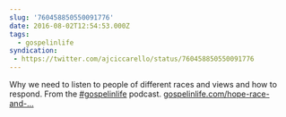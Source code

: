 ```yaml
---
slug: '760458850550091776'
date: 2016-08-02T12:54:53.000Z
tags:
  - gospelinlife
syndication:
 - https://twitter.com/ajciccarello/status/760458850550091776
---
```


Why we need to listen to people of different races and views and how to respond. From the [#gospelinlife](/posts/tags/gospelinlife) podcast. [gospelinlife.com/hope-race-and-…](http://www.gospelinlife.com/hope-race-and-power-5361#.V6CVXbpayL4.twitter)
